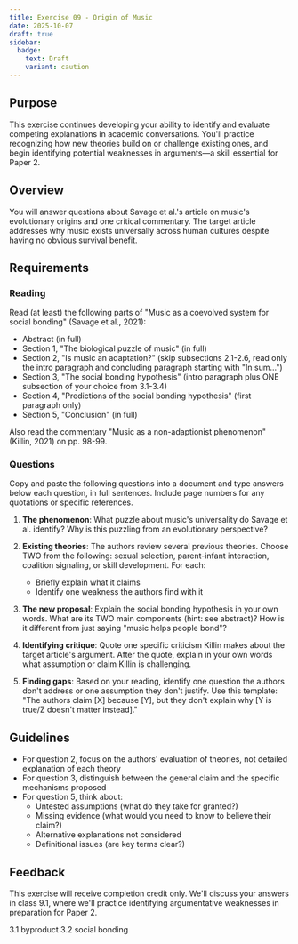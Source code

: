 ```yaml
---
title: Exercise 09 - Origin of Music
date: 2025-10-07
draft: true
sidebar:
  badge:
    text: Draft
    variant: caution
---
```


## Purpose

This exercise continues developing your ability to identify and evaluate competing explanations in academic conversations. You'll practice recognizing how new theories build on or challenge existing ones, and begin identifying potential weaknesses in arguments—a skill essential for Paper 2.

## Overview

You will answer questions about Savage et al.'s article on music's evolutionary origins and one critical commentary. The target article addresses why music exists universally across human cultures despite having no obvious survival benefit.

## Requirements

### Reading

Read (at least) the following parts of "Music as a coevolved system for social bonding" (Savage et al., 2021):

- Abstract (in full)
- Section 1, "The biological puzzle of music" (in full)
- Section 2, "Is music an adaptation?" (skip subsections 2.1-2.6, read only the intro paragraph and concluding paragraph starting with "In sum...")
- Section 3, "The social bonding hypothesis" (intro paragraph plus ONE subsection of your choice from 3.1-3.4)
- Section 4, "Predictions of the social bonding hypothesis" (first paragraph only)
- Section 5, "Conclusion" (in full)

Also read the commentary "Music as a non-adaptionist phenomenon" (Killin, 2021) on pp. 98-99.

### Questions

Copy and paste the following questions into a document and type answers below each question, in full sentences. Include page numbers for any quotations or specific references.

1. **The phenomenon**: What puzzle about music's universality do Savage et al. identify? Why is this puzzling from an evolutionary perspective?

2. **Existing theories**: The authors review several previous theories. Choose TWO from the following: sexual selection, parent-infant interaction, coalition signaling, or skill development. For each:
   - Briefly explain what it claims
   - Identify one weakness the authors find with it

3. **The new proposal**: Explain the social bonding hypothesis in your own words. What are its TWO main components (hint: see abstract)? How is it different from just saying "music helps people bond"?

4. **Identifying critique**: Quote one specific criticism Killin makes about the target article's argument. After the quote, explain in your own words what assumption or claim Killin is challenging.

5. **Finding gaps**: Based on your reading, identify one question the authors don't address or one assumption they don't justify. Use this template: "The authors claim [X] because [Y], but they don't explain why [Y is true/Z doesn't matter instead]."

## Guidelines

- For question 2, focus on the authors' evaluation of theories, not detailed explanation of each theory
- For question 3, distinguish between the general claim and the specific mechanisms proposed
- For question 5, think about:
  - Untested assumptions (what do they take for granted?)
  - Missing evidence (what would you need to know to believe their claim?)
  - Alternative explanations not considered
  - Definitional issues (are key terms clear?)

## Feedback

This exercise will receive completion credit only. We'll discuss your answers in class 9.1, where we'll practice identifying argumentative weaknesses in preparation for Paper 2.


3.1 byproduct 3.2 social bonding

